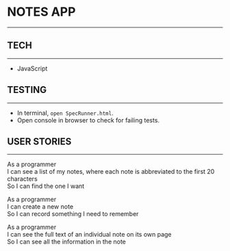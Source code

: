 # NOTES APP
---------

## TECH
---------

* JavaScript

## TESTING
---------

* In terminal, `open SpecRunner.html`.
* Open console in browser to check for failing tests.

## USER STORIES
---------

As a programmer  
I can see a list of my notes, where each note is abbreviated to the first 20 characters  
So I can find the one I want  

As a programmer  
I can create a new note  
So I can record something I need to remember  

As a programmer  
I can see the full text of an individual note on its own page  
So I can see all the information in the note  
